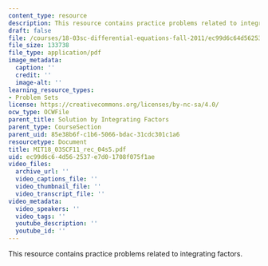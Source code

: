 ```yaml
---
content_type: resource
description: This resource contains practice problems related to integrating factors.
draft: false
file: /courses/18-03sc-differential-equations-fall-2011/ec99d6c64d562537e7d01708f075f1ae_MIT18_03SCF11_rec_04s5.pdf
file_size: 133738
file_type: application/pdf
image_metadata:
  caption: ''
  credit: ''
  image-alt: ''
learning_resource_types:
- Problem Sets
license: https://creativecommons.org/licenses/by-nc-sa/4.0/
ocw_type: OCWFile
parent_title: Solution by Integrating Factors
parent_type: CourseSection
parent_uid: 85e38b6f-c1b6-5066-bdac-31cdc301c1a6
resourcetype: Document
title: MIT18_03SCF11_rec_04s5.pdf
uid: ec99d6c6-4d56-2537-e7d0-1708f075f1ae
video_files:
  archive_url: ''
  video_captions_file: ''
  video_thumbnail_file: ''
  video_transcript_file: ''
video_metadata:
  video_speakers: ''
  video_tags: ''
  youtube_description: ''
  youtube_id: ''
---
```

This resource contains practice problems related to integrating factors.